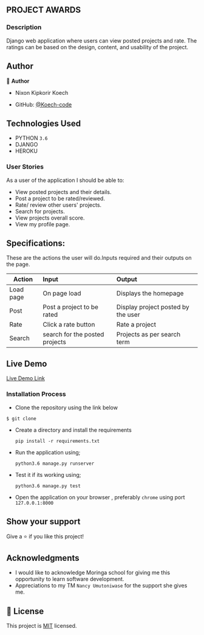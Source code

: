 ## PROJECT AWARDS

### Description
Django web application where users can view posted projects and rate.
The ratings can be based on the design, content, and usability of the project.
## Author

👤 **Author**
- Nixon Kipkorir Koech

- GitHub: [@Koech-code](https://github.com/Koech-code)

## Technologies Used

- PYTHON `3.6`
- DJANGO
- HEROKU

### User Stories
As a user of the application I should be able to:
- View posted projects and their details.
- Post a project to be rated/reviewed.
- Rate/ review other users' projects.
- Search for projects.
- View projects overall score.
- View my profile page.

## Specifications:
These are the actions the user will do.Inputs required and their outputs on the page. 


  | Action    | Input                                      |Output                             |
  | ----------|:-------------                              | :------                           |
  | Load page | On page load                               | Displays the homepage             |
  | Post      | Post a project to be rated                 | Display project posted by the user|
  | Rate      |Click a rate button                         | Rate a project                    |
  | Search    |search for the posted projects              | Projects as per search term       |

## Live Demo

[Live Demo Link]( https://nickyprojectawwards.herokuapp.com/)


### Installation Process

- Clone the repository using the link below

```
$ git clone 

```

- Create a directory and install the requirements

  ```
  pip install -r requirements.txt
  ```
- Run the application using;
  ```
  python3.6 manage.py runserver
  ```
- Test it if its working using;
  ```
  python3.6 manage.py test
  ```
- Open the application on your browser , preferably `chrome` using port `127.0.0.1:8000`


## Show your support

Give a ⭐️ if you like this project!

## Acknowledgments

- I would like to acknowledge Moringa school for giving me this opportunity to learn software development.
- Appreciations to  my TM `Nancy Umutoniwase` for the support she gives me.

## 📝 License

This project is [MIT](LICENCE.md) licensed.